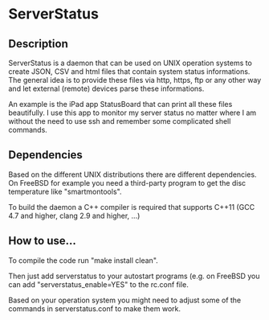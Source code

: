 ServerStatus
===


Description
---
ServerStatus is a daemon that can be used on UNIX operation systems to create JSON, CSV and html files that contain system status informations. The general idea is to provide these files via http, https, ftp or any other way and let external (remote) devices parse these informations.

An example is the iPad app StatusBoard that can print all these files beautifully. I use this app to monitor my server status no matter where I am without the need to use ssh and remember some complicated shell commands.


Dependencies
---
Based on the different UNIX distributions there are different dependencies. On FreeBSD for example you need a third-party program to get the disc temperature like "smartmontools".

To build the daemon a C++ compiler is required that supports C++11 (GCC 4.7 and higher, clang 2.9 and higher, ...)


How to use...
---
To compile the code run "make install clean".

Then just add serverstatus to your autostart programs (e.g. on FreeBSD you can add "serverstatus_enable=YES" to the rc.conf file.

Based on your operation system you might need to adjust some of the commands in serverstatus.conf to make them work.
